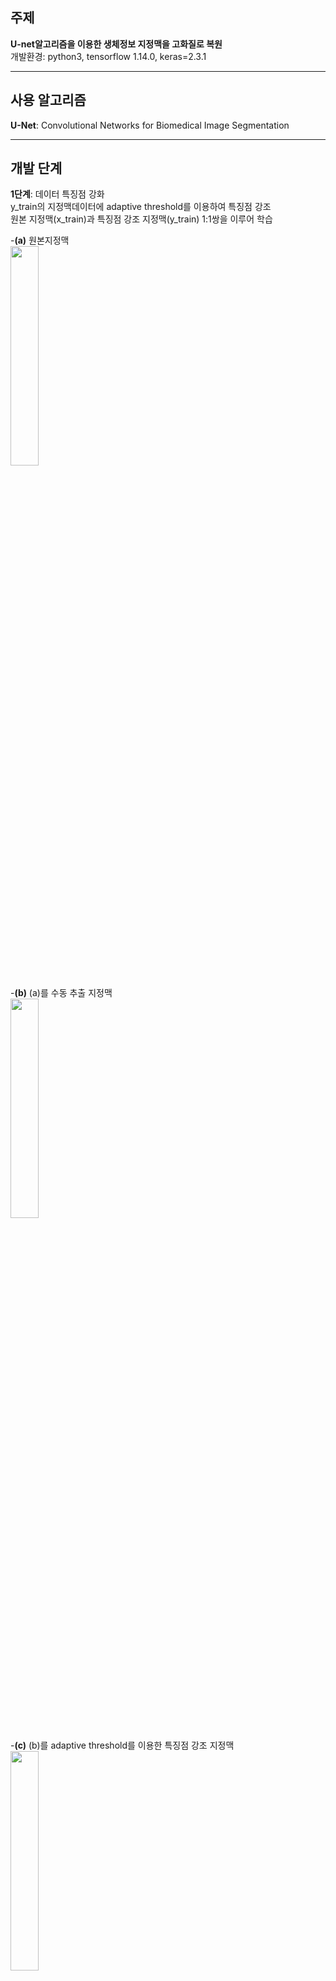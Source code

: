## 주제  
__U-net알고리즘을 이용한 생체정보 지정맥을 고화질로 복원__  
개발환경: python3, tensorflow 1.14.0, keras=2.3.1

------------------------------------

## 사용 알고리즘  

__U-Net__: Convolutional Networks for Biomedical Image Segmentation




---------------------------------------------------------------------


## 개발 단계
__1단계__: 데이터 특징점 강화  
y_train의 지정맥데이터에 adaptive threshold를 이용하여 특징점 강조  
원본 지정맥(x_train)과 특징점 강조 지정맥(y_train) 1:1쌍을 이루어 학습    

-__(a)__ 원본지정맥  
<img src="https://user-images.githubusercontent.com/57060127/86255296-e8795680-bbf1-11ea-95c9-d8af8b8534f1.jpg" width="30%">

-__(b)__ (a)를 수동 추출 지정맥  
<img src="https://user-images.githubusercontent.com/57060127/86255546-32fad300-bbf2-11ea-8f59-d7019f45d9df.jpeg" width="30%">

-__(c)__ (b)를 adaptive threshold를 이용한 특징점 강조 지정맥  
<img src="https://user-images.githubusercontent.com/57060127/86256395-40648d00-bbf3-11ea-8be9-a1d5763bf7a1.JPG" width="30%">
<br>

__2단계__: x_train, x_test,y_train 정맥데이터 분리  
x_train 1880개, x_test 600개, y_train 1880개  
<br>

__3단계__: 딥러닝  
__U_net 알고리즘__ 으로 epoch=45, batch_size=30으로 학습하여 데이터 예측  
pred에서 예측확률이 0.3이상 부분만 출력  
(a) __x_train__ |  (b) __y_train__ | (c) __임계값(0.3)이상 예측__ |
:------------------------------------:|:-------------------------:|:--------------------------:|
![](https://user-images.githubusercontent.com/57060127/89191583-192c2180-d5de-11ea-8597-22f691eed448.JPG)  |  ![](https://user-images.githubusercontent.com/57060127/89191580-18938b00-d5de-11ea-905a-afdc52f102bb.JPG)  |  ![](https://user-images.githubusercontent.com/57060127/89191572-16313100-d5de-11ea-8b43-ba7522f5e475.JPG)  
<br>
<br>

__4단계__: 정확도계산  
정답 데이터와 pred 데이터에서 __mean_iou(화소값 교집합/화소값 합집합)__ 로 정확도계산  
<br>

---------------------------------------------------------------------------------


## 결과  
디노이징된 정맥사진에서 뚜렷한 정맥사진으로 고화질복원
 
(a) __원본__ |  (b) __예측__ | (c) __(b)에서 임계값이상 특징점 이진화__ |  (d) __세선화__
:------------------------------------:|:-------------------------:|:--------------------------:|:----------------------------:
![](https://user-images.githubusercontent.com/57060127/86254185-6fc5ca80-bbf0-11ea-95c0-b5e69eb57521.jpg)  |  ![](https://user-images.githubusercontent.com/57060127/86254553-efec3000-bbf0-11ea-9bd4-e90a98270d6f.jpg)  |  ![](https://user-images.githubusercontent.com/57060127/86254701-2629af80-bbf1-11ea-8fb1-bbc4c9ad926d.jpg)  |  ![](https://user-images.githubusercontent.com/57060127/86254716-2e81ea80-bbf1-11ea-82ee-72c7d823c870.jpg)
<br>
<br>

----------------

html5up-hyperspace= 웹 구현  
<br>

data augumentation= brightness, contrast, mixture기법을 통해 data양을 증가  
<br>

keras_u-net= keras코드 분석 및 실습  
참고: https://www.kaggle.com/keegil/keras-u-net-starter-lb-0-277  
<br>

mean_iou 함수화: pred사진과 후처리한(정맥추출)사진의 정확도를 계산하기위해 하드코딩

